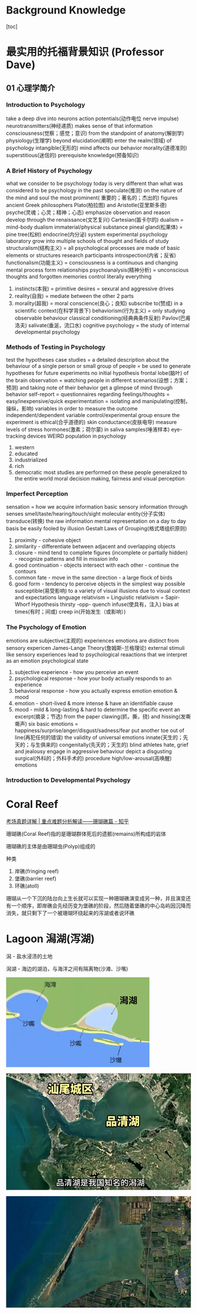 # Background Knowledge

[toc]

# 最实用的托福背景知识 (Professor Dave)

## 01 心理学简介

### Introduction to Psychology

take a deep dive into
neurons
action potentials(动作电位 nerve impulse)
neurotransmitters(神经递质)
makes sense of that information
consciousness(觉察；感觉；意识)
from the standpoint of
anatomy(解剖学)
physiology(生理学)
beyond elucidation(阐明)
enter the realm(领域) of psychology
intangible(无形的)
mind affects our behavior
morality(道德准则)
superstitious(迷信的)
prerequisite knowledge(预备知识)

### A Brief History of Psychology

what we consider to be psychology today is very different than what was considered to be psychology in the past
speculate(推测) on the nature of the mind and soul
the most prominent( 重要的；著名的；杰出的) figures
ancient Greek philosophers
Plato(柏拉图) and Aristotle(亚里斯多德)
psyche(灵魂；心灵；精神；心态)
emphasize observation and reason
develop through the renaissance(文艺复兴)
Cartesian(笛卡尔的) dualism = mind-body dualism
immaterial/physical substance
pineal gland(松果体) = pine tree(松树)
endocrine(内分泌) system
experimental psychology laboratory
grow into multiple schools of thought and fields of study
structuralism(结构主义) = all psychological processes are made of basic elements or structures
research participants
introspection(内省；反省)
functionalism(功能主义) = consciousness is a continuous and changing mental process
form relationships
psychoanalysis(精神分析) = unconscious thoughts and forgotten memories control literally everything
1. instincts(本我) = primitive desires = sexural and aggressive drives
2. reality(自我) = mediate between the other 2 parts
3. morality(超我) = moral conscience(良心；良知)
subscribe to(赞成)
in a scientific context(在科学背景下)
behaviorism(行为主义) = only studying observable behaviour
classical conditioning(经典典条件反射)
Pavlov(巴甫洛夫)
salivate(垂涎，流口水)
cognitive psychology = the study of internal 
developmental psychology

### Methods of Testing in Psychology

test the hypotheses
case studies = a detailed description about the behaviour of a single person or small group of people = be used to generate hypotheses for future experiments
no initial hypothesis
frontal lobe(脑叶) of the brain
observation = watching people in different scenarios(设想；方案；预测) and taking note of their behavior
get a glimpse of mind through behavior
self-report = questionnaires regarding feelings/thoughts = easy/inexpensive/quick
experimentation = isolating and manipulating(控制，操纵，影响) variables in order to measure the outcome
independent/dependent variable
control/experimental group
ensure the experiment is ethical(合乎道德的)
skin conductance(皮肤电导)
measure levels of stress hormones(激素；荷尔蒙)
in saliva samples(唾液样本)
eye-tracking devices
WEIRD population in psychology
1. western
2. educated
3. industrialized
4. rich
5. democratic
most studies are performed on these people
generalized to the entire world
moral decision making, fairness and visual perception

### Imperfect Perception

sensation = how we acquire information
basic sensory information through senses
smell/taste/hearing/touch/sight
molecular entity(分子实体)
transduce(转换) the raw information
mental representation
on a day to day basis
be easily fooled by illusion
Gestalt Laws of Grouping(格式塔组织原则)
1. proximity - cohesive object
2. similarity - differentiate between adjacent and overlapping objects
3. closure - mind tend to complete figures (incomplete or partially hidden) - recognize patterns and fill in mission info
4. good continuation - objects intersect with each other - continue the contours
5. common fate - move in the same direction - a large flock of birds
6. good form - tendency to perceive objects in the simplest way possible
susceptible(易受影响) to a variety of visual illusions due to visual context and expectations
language relativism = Linguistic relativism = Sapir-Whorf Hypothesis
thirsty -opp- quench
infuse(使具有，注入) bias at times(有时；间或)
creep in(开始发生（或影响）)


### The Psychology of Emotion

emotions are subjective(主观的) experiences
emotions are distinct from sensory expericen
James-Lange Theory(詹姆斯-兰格理论)
external stimuli like sensory experiences lead to psychological reaactions that we interpret as an emotion
psychological state
1. subjective experience - how you perceive an event
2. psychological response - how your body actually responds to an experience
3. behavioral response - how you actually express emotion
emotion & mood
1. emotion - short-lived & more intense & have an identifiable cause
2. mood - mild & long-lasting & hard to determine the specific event
an excerpt(摘录；节选) from the paper
clawing(抓，撕，挠) and hissing(发嘶嘶声)
six basic emotions = happiness/surprise/anger/disgust/sadness/fear
put another toe out of line(再犯任何的错误)
the validity of universal emotions
innate(天生的；先天的；与生俱来的)
congenitally(先天的；天生的) blind athletes
hate, grief and jealousy
engage in aggressive behaviour
depict a disgusting surgical(外科的；外科手术的) procedure
high/low-arousal(高唤醒) emotions

### Introduction to Developmental Psychology


















# Coral Reef

[考场真题详解 | 重点难题分析解读——珊瑚礁篇 - 知乎](https://zhuanlan.zhihu.com/p/411813085)

珊瑚礁(Coral Reef)指的是珊瑚群体死后的遗骸(remains)所构成的岩体

珊瑚礁的主体是由珊瑚虫(Polyp)组成的

种类
1. 岸礁(fringing reef)
2. 堡礁(barrier reef)
3. 环礁(atoll)

珊瑚从一个下沉的陆台向上生长就可以实现一种珊瑚礁演变成另一种，并且演变还有一个顺序，即岸礁会先经历变为堡礁的阶段，然后随着堡礁的中心岛屿因沉降而消失，就只剩下了一个被珊瑚环绕起来的泻湖或者说环礁

# Lagoon 潟湖(泻湖)

潟 - 盐水浸渍的土地

潟湖 - 海边的湖泊，与海洋之间有隔离物(沙滩、沙嘴)

![](Pics/bg001.png)

![](Pics/bg002.png)

![](Pics/bg003.png)

